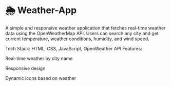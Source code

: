 # 🌦️ Weather-App
A simple and responsive weather application that fetches real-time weather data using the OpenWeatherMap API. Users can search any city and get current temperature, weather conditions, humidity, and wind speed.

Tech Stack: HTML, CSS, JavaScript, OpenWeather API
Features:

Real-time weather by city name

Responsive design

Dynamic icons based on weather
